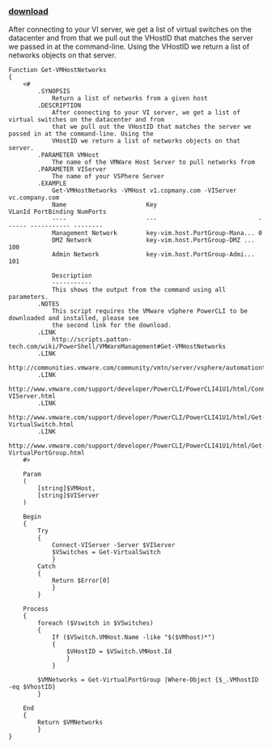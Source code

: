 ﻿---
pid:            2716
poster:         Jeff Patton
title:          
date:           2011-06-08 07:36:23
format:         posh
parent:         0
parent:         0

---

# 

### [download](2716.ps1)

After connecting to your VI server, we get a list of virtual switches on the datacenter and from that we pull out the VHostID that matches the server we passed in at the command-line. Using the VHostID we return a list of networks objects on that server.

```posh
Function Get-VMHostNetworks
{
    <#
        .SYNOPSIS
            Return a list of networks from a given host
        .DESCRIPTION
            After connecting to your VI server, we get a list of virtual switches on the datacenter and from
            that we pull out the VHostID that matches the server we passed in at the command-line. Using the
            VHostID we return a list of networks objects on that server.
        .PARAMETER VMHost
            The name of the VMWare Host Server to pull networks from
        .PARAMETER VIServer
            The name of your VSPhere Server
        .EXAMPLE
            Get-VMHostNetworks -VMHost v1.copmany.com -VIServer vc.company.com
            Name                      Key                            VLanId PortBinding NumPorts
            ----                      ---                            ------ ----------- --------
            Management Network        key-vim.host.PortGroup-Mana... 0
            DMZ Network               key-vim.host.PortGroup-DMZ ... 100
            Admin Network             key-vim.host.PortGroup-Admi... 101

            Description
            -----------
            This shows the output from the command using all parameters.
        .NOTES
            This script requires the VMware vSphere PowerCLI to be downloaded and installed, please see
            the second link for the download.
        .LINK
            http://scripts.patton-tech.com/wiki/PowerShell/VMWareManagement#Get-VMHostNetworks
        .LINK
            http://communities.vmware.com/community/vmtn/server/vsphere/automationtools/powercli
        .LINK
            http://www.vmware.com/support/developer/PowerCLI/PowerCLI41U1/html/Connect-VIServer.html
        .LINK
            http://www.vmware.com/support/developer/PowerCLI/PowerCLI41U1/html/Get-VirtualSwitch.html
        .LINK
            http://www.vmware.com/support/developer/PowerCLI/PowerCLI41U1/html/Get-VirtualPortGroup.html
    #>
    
    Param
    (
        [string]$VMHost,
        [string]$VIServer
    )
    
    Begin
    {
        Try
        {
            Connect-VIServer -Server $VIServer
            $VSwitches = Get-VirtualSwitch
            }
        Catch
        {
            Return $Error[0]
            }
        }

    Process
    {
        foreach ($Vswitch in $VSwitches)
        {
            If ($VSwitch.VMHost.Name -like "$($VMhost)*")
            {
                $VHostID = $VSwitch.VMHost.Id
                }
            }

        $VMNetworks = Get-VirtualPortGroup |Where-Object {$_.VMhostID -eq $VhostID}
        }

    End
    {
        Return $VMNetworks
        }
}
```

